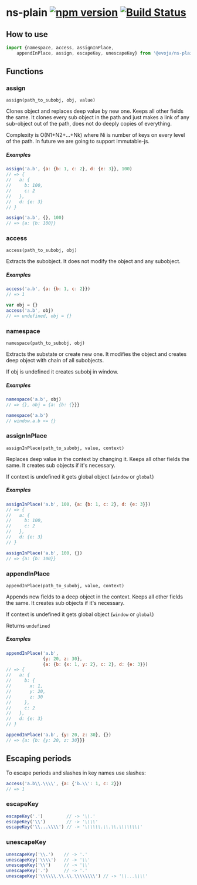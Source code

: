 # ns-plain [![npm version](https://badge.fury.io/js/%40evoja%2Fns-plain.svg)](https://badge.fury.io/js/%40evoja%2Fns-plain) [![Build Status](https://travis-ci.org/evoja/npm-ns-plain.png)](https://travis-ci.org/evoja/npm-ns-plain)

## How to use
```js
import {namespace, access, assignInPlace,
    appendInPlace, assign, escapeKey, unescapeKey} from '@evoja/ns-plain'
```

## Functions

### assign
`assign(path_to_subobj, obj, value)`

Clones object and replaces deep value by new one. Keeps all other fields the same.
It clones every sub object in the path and just makes a link of any sub-object 
out of the path, does not do deeply copies of everything.

Complexity is O(N1+N2+...+Nk) where Ni is number of keys on every level of the path. In future we are going to support immutable-js.

##### Examples
```js
assign('a.b', {a: {b: 1, c: 2}, d: {e: 3}}, 100)
// => {
//   a: {
//     b: 100,
//     c: 2
//   },
//   d: {e: 3}
// }

assign('a.b', {}, 100)
// => {a: {b: 100}}
```

### access
`access(path_to_subobj, obj)`

Extracts the subobject. It does not modify the object and any subobject.

##### Examples
```js
access('a.b', {a: {b: 1, c: 2}})
// => 1

var obj = {}
access('a.b', obj)
// => undefined, obj = {}
```

### namespace
`namespace(path_to_subobj, obj)`

Extracts the substate or create new one. It modifies the object and
creates deep object with chain of all subobjects.

If obj is undefined it creates subobj in window.

##### Examples
```js
namespace('a.b', obj)
// => {}, obj = {a: {b: {}}}

namespace('a.b')
// window.a.b <= {}
```


### assignInPlace
`assignInPlace(path_to_subobj, value, context)`

Replaces deep value in the context by changing it. Keeps all other fields the same.
It creates sub objects if it's necessary.

If context is undefined it gets global object (`window` or `global`)


##### Examples
```js
assignInPlace('a.b', 100, {a: {b: 1, c: 2}, d: {e: 3}})
// => {
//   a: {
//     b: 100,
//     c: 2
//   },
//   d: {e: 3}
// }

assignInPlace('a.b', 100, {})
// => {a: {b: 100}}
```

### appendInPlace
`appendInPlace(path_to_subobj, value, context)`

Appends new fields to a deep object in the context. Keeps all other fields the same.
It creates sub objects if it's necessary.

If context is undefined it gets global object (`window` or `global`)

Returns `undefined`


##### Examples
```js
appendInPlace('a.b',
              {y: 20, z: 30},
              {a: {b: {x: 1, y: 2}, c: 2}, d: {e: 3}})
// => {
//   a: {
//     b: {
//       x: 1,
//       y: 20,
//       z: 30
//     },
//     c: 2
//   },
//   d: {e: 3}
// }

appendInPlace('a.b', {y: 20, z: 30}, {})
// => {a: {b: {y: 20, z: 30}}}
```


## Escaping periods

To escape periods and slashes in key names use slashes:

```js
access('a.b\\.\\\\', {a: {'b.\\': 1, c: 2}})
// => 1
```

### escapeKey
```js
escapeKey('.')         // -> '\\.'
escapeKey('\\')        // -> '\\\\'
escapeKey('\\...\\\\') // -> '\\\\\\.\\.\\.\\\\\\\\'
```

### unescapeKey
```js
unescapeKey('\\.')    // -> '.'
unescapeKey('\\\\')   // -> '\\'
unescapeKey('\\')     // -> '\\'
unescapeKey('.')      // -> '.'
unescapeKey('\\\\\\.\\.\\.\\\\\\\\') // -> '\\...\\\\'
```

